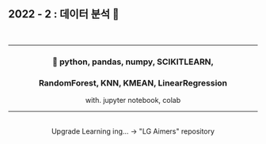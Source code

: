   ## 2022 - 2 : 데이터 분석 🎀
<div align="center">

  <br><hr>
  ### 🔧 python, pandas, numpy, SCIKITLEARN, 
  ### RandomForest, KNN, KMEAN, LinearRegression
  with. jupyter notebook, colab
  <br>
  <hr>
  <br>
  Upgrade Learning ing... -> "LG Aimers" repository
</div>
